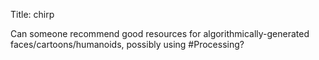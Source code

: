 Title: chirp

Can someone recommend good resources for algorithmically-generated faces/cartoons/humanoids, possibly using #Processing?

